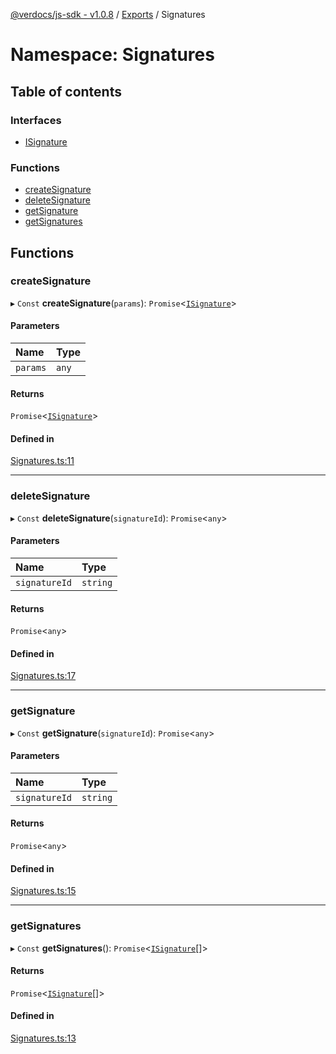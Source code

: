 [@verdocs/js-sdk - v1.0.8](../README.md) / [Exports](../modules.md) / Signatures

# Namespace: Signatures

## Table of contents

### Interfaces

- [ISignature](../interfaces/Signatures.ISignature.md)

### Functions

- [createSignature](Signatures.md#createsignature)
- [deleteSignature](Signatures.md#deletesignature)
- [getSignature](Signatures.md#getsignature)
- [getSignatures](Signatures.md#getsignatures)

## Functions

### createSignature

▸ `Const` **createSignature**(`params`): `Promise`<[`ISignature`](../interfaces/Signatures.ISignature.md)\>

#### Parameters

| Name | Type |
| :------ | :------ |
| `params` | `any` |

#### Returns

`Promise`<[`ISignature`](../interfaces/Signatures.ISignature.md)\>

#### Defined in

[Signatures.ts:11](https://github.com/Verdocs/js-sdk/blob/main/src/Signatures.ts#L11)

___

### deleteSignature

▸ `Const` **deleteSignature**(`signatureId`): `Promise`<`any`\>

#### Parameters

| Name | Type |
| :------ | :------ |
| `signatureId` | `string` |

#### Returns

`Promise`<`any`\>

#### Defined in

[Signatures.ts:17](https://github.com/Verdocs/js-sdk/blob/main/src/Signatures.ts#L17)

___

### getSignature

▸ `Const` **getSignature**(`signatureId`): `Promise`<`any`\>

#### Parameters

| Name | Type |
| :------ | :------ |
| `signatureId` | `string` |

#### Returns

`Promise`<`any`\>

#### Defined in

[Signatures.ts:15](https://github.com/Verdocs/js-sdk/blob/main/src/Signatures.ts#L15)

___

### getSignatures

▸ `Const` **getSignatures**(): `Promise`<[`ISignature`](../interfaces/Signatures.ISignature.md)[]\>

#### Returns

`Promise`<[`ISignature`](../interfaces/Signatures.ISignature.md)[]\>

#### Defined in

[Signatures.ts:13](https://github.com/Verdocs/js-sdk/blob/main/src/Signatures.ts#L13)
